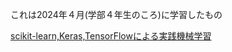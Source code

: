 これは2024年４月(学部４年生のころ)に学習したもの

[scikit-learn,Keras,TensorFlowによる実践機械学習](https://www.oreilly.co.jp/books/9784873119281/)
